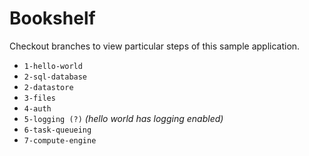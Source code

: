 # Bookshelf

Checkout branches to view particular steps of this sample application.

 - `1-hello-world`
 - `2-sql-database`
 - `2-datastore`
 - `3-files`
 - `4-auth`
 - `5-logging (?)` *(hello world has logging enabled)*
 - `6-task-queueing`
 - `7-compute-engine`
